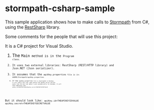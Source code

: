 stormpath-csharp-sample
=======================

This sample application shows how to make calls to [Stormpath](https://stormpath.com) from C#, using the [RestSharp](http://restsharp.org/) library.

Some comments for the people that will use this project:

It is a C# project for Visual Studio.
1. The <code>Main<code> method is in the <code>Program<code> class.
2. It uses two external libraries: RestSharp (REST/HTTP library) and Json.NET (Json serializer).
3. It assumes that the <code>apiKey.properties<code> file is in: <code>$HOME/Stormpath/apiKey.properties<code>
4. If the <code>apiKey.properties<code> file is downloaded in Windows, it will need a new line right before the *apiKey.secret* section. Looks like the new line doesn't work automatically for Windows. It will look something like: 
   <code>apiKey.id=THEAPIKEYIDVALUEapiKey.secret=THEAPIKEYSECRETVALUE<code>

But it should look like:
  <code>apiKey.id=THEAPIKEYIDVALUE
  apiKey.secret=THEAPIKEYSECRETVALUE<code>
